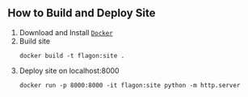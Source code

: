 How to Build and Deploy Site
----------------------------

1. Download and Install [``Docker``](http://docker.com)
2. Build site
    ```
    docker build -t flagon:site .
    ```
3. Deploy site on localhost:8000
    ```
    docker run -p 8000:8000 -it flagon:site python -m http.server
    ```
